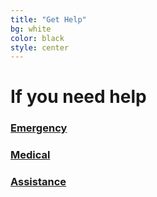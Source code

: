 ```yaml
---
title: "Get Help"
bg: white
color: black
style: center
---
```



<span class="fa-stack subtlecircle" style="font-size:100px; background:rgba(255,166,0,0.1)">
  <i class="fa fa-circle fa-stack-2x text-white"></i>
  <i class="fa fa-plus-square fa-stack-1x text-orange"></i>
</span>

# If you need help

### [Emergency](tel:number)
### [Medical](tel:number) 
### [Assistance](tel:number)
  
 



